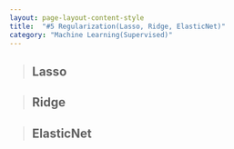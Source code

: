 ```yaml
---
layout: page-layout-content-style
title:  "#5 Regularization(Lasso, Ridge, ElasticNet)"
category: "Machine Learning(Supervised)"
---
```


> ## Lasso

> ## Ridge

> ## ElasticNet